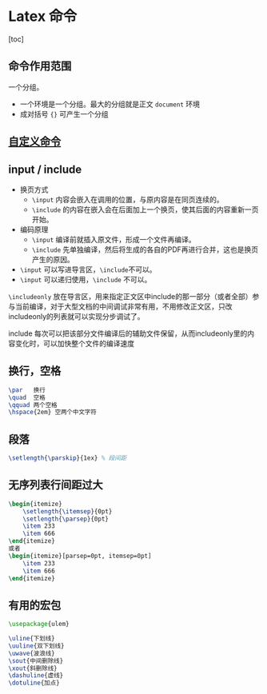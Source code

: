 # Latex 命令

[toc]

## 命令作用范围

一个分组。

- 一个环境是一个分组。最大的分组就是正文 `document` 环境
- 成对括号 `{}` 可产生一个分组

## [自定义命令](./自定义命令.md)

## input / include

+ 换页方式
  * `\input` 内容会嵌入在调用的位置，与原内容是在同页连续的。
  * `\include` 的内容在嵌入会在后面加上一个换页，使其后面的内容重新一页开始。
+ 编码原理
  * `\input` 编译前就插入原文件，形成一个文件再编译。
  * `\include` 先单独编译，然后将生成的各自的PDF再进行合并，这也是换页产生的原因。
+ `\input` 可以写进导言区，`\include`不可以。
+ `\input` 可以递归使用，`\include` 不可以。

`\includeonly` 放在导言区，用来指定正文区中include的那一部分（或者全部）参与当前编译，对于大型文档的中间调试非常有用，不用修改正文区，只改includeonly的列表就可以实现分步调试了。

include 每次可以把该部分文件编译后的辅助文件保留，从而includeonly里的内容变化时，可以加快整个文件的编译速度

## 换行，空格

```latex
\par   换行
\quad  空格
\qquad 两个空格
\hspace{2em} 空两个中文字符
```

## 段落

```latex
\setlength{\parskip}{1ex} % 段间距
```

## 无序列表行间距过大

```latex
\begin{itemize}
    \setlength{\itemsep}{0pt}
    \setlength{\parsep}{0pt}
    \item 233
    \item 666
\end{itemize}
或者
\begin{itemize}[parsep=0pt, itemsep=0pt]
    \item 233
    \item 666
\end{itemize}
```

## 有用的宏包

```latex
\usepackage{ulem}

\uline{下划线}
\uuline{双下划线}
\uwave{波浪线}
\sout{中间删除线}
\xout{斜删除线}
\dashuline{虚线}
\dotuline{加点}
```

